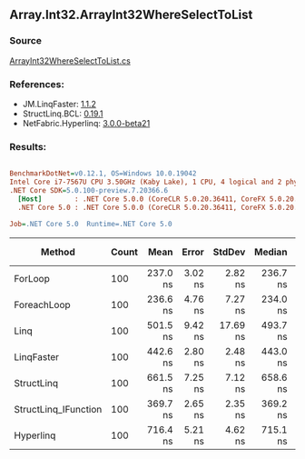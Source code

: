 ﻿## Array.Int32.ArrayInt32WhereSelectToList

### Source
[ArrayInt32WhereSelectToList.cs](../LinqBenchmarks/Array/Int32/ArrayInt32WhereSelectToList.cs)

### References:
- JM.LinqFaster: [1.1.2](https://www.nuget.org/packages/JM.LinqFaster/1.1.2)
- StructLinq.BCL: [0.19.1](https://www.nuget.org/packages/StructLinq.BCL/0.19.1)
- NetFabric.Hyperlinq: [3.0.0-beta21](https://www.nuget.org/packages/NetFabric.Hyperlinq/3.0.0-beta21)

### Results:
``` ini

BenchmarkDotNet=v0.12.1, OS=Windows 10.0.19042
Intel Core i7-7567U CPU 3.50GHz (Kaby Lake), 1 CPU, 4 logical and 2 physical cores
.NET Core SDK=5.0.100-preview.7.20366.6
  [Host]        : .NET Core 5.0.0 (CoreCLR 5.0.20.36411, CoreFX 5.0.20.36411), X64 RyuJIT
  .NET Core 5.0 : .NET Core 5.0.0 (CoreCLR 5.0.20.36411, CoreFX 5.0.20.36411), X64 RyuJIT

Job=.NET Core 5.0  Runtime=.NET Core 5.0  

```
|               Method | Count |     Mean |   Error |   StdDev |   Median | Ratio | RatioSD | Code Size |  Gen 0 | Gen 1 | Gen 2 | Allocated | CacheMisses/Op | BranchMispredictions/Op |
|--------------------- |------ |---------:|--------:|---------:|---------:|------:|--------:|----------:|-------:|------:|------:|----------:|---------------:|------------------------:|
|              ForLoop |   100 | 237.0 ns | 3.02 ns |  2.82 ns | 236.7 ns |  1.00 |    0.00 |     276 B | 0.3095 |     - |     - |     648 B |              1 |                       0 |
|          ForeachLoop |   100 | 236.6 ns | 4.76 ns |  7.27 ns | 234.0 ns |  1.01 |    0.04 |     276 B | 0.3095 |     - |     - |     648 B |              2 |                       0 |
|                 Linq |   100 | 501.5 ns | 9.42 ns | 17.69 ns | 493.7 ns |  2.15 |    0.10 |    1627 B | 0.3595 |     - |     - |     752 B |              3 |                       3 |
|           LinqFaster |   100 | 442.6 ns | 2.80 ns |  2.48 ns | 443.0 ns |  1.87 |    0.03 |    1321 B | 0.4320 |     - |     - |     904 B |              2 |                       1 |
|           StructLinq |   100 | 661.5 ns | 7.25 ns |  7.12 ns | 658.6 ns |  2.79 |    0.05 |    2003 B | 0.1450 |     - |     - |     304 B |              2 |                       2 |
| StructLinq_IFunction |   100 | 369.7 ns | 2.65 ns |  2.35 ns | 369.2 ns |  1.56 |    0.02 |    1837 B | 0.1450 |     - |     - |     304 B |              2 |                       1 |
|            Hyperlinq |   100 | 716.4 ns | 5.21 ns |  4.62 ns | 715.1 ns |  3.03 |    0.03 |    1921 B | 0.1564 |     - |     - |     328 B |              3 |                       2 |
